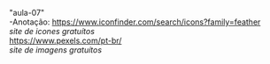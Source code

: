 "aula-07" 
<br>
-Anotação:
https://www.iconfinder.com/search/icons?family=feather
<br>
*site de icones gratuítos*
<br>
https://www.pexels.com/pt-br/
<br>
*site de imagens gratuítos*